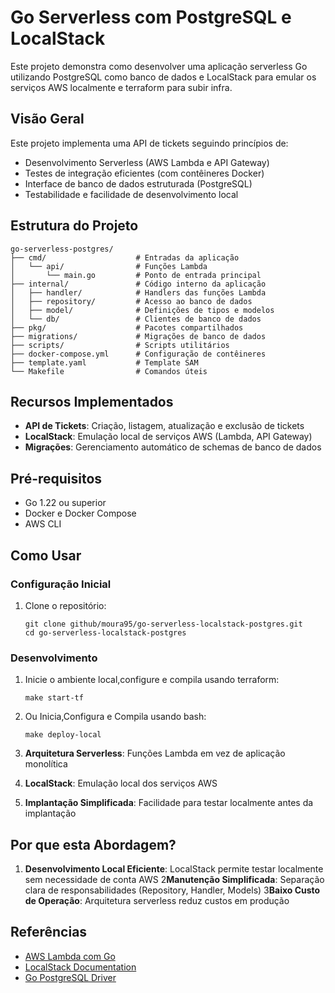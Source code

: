 # Go Serverless com PostgreSQL e LocalStack

Este projeto demonstra como desenvolver uma aplicação serverless Go utilizando PostgreSQL como banco de dados e LocalStack para emular os serviços AWS localmente e terraform para subir infra.

## Visão Geral

Este projeto implementa uma API de tickets seguindo princípios de:
- Desenvolvimento Serverless (AWS Lambda e API Gateway)
- Testes de integração eficientes (com contêineres Docker)
- Interface de banco de dados estruturada (PostgreSQL)
- Testabilidade e facilidade de desenvolvimento local

## Estrutura do Projeto

```
go-serverless-postgres/
├── cmd/                    # Entradas da aplicação
│   └── api/                # Funções Lambda
│       └── main.go         # Ponto de entrada principal
├── internal/               # Código interno da aplicação
│   ├── handler/            # Handlers das funções Lambda
│   ├── repository/         # Acesso ao banco de dados
│   ├── model/              # Definições de tipos e modelos
│   └── db/                 # Clientes de banco de dados
├── pkg/                    # Pacotes compartilhados
├── migrations/             # Migrações de banco de dados
├── scripts/                # Scripts utilitários
├── docker-compose.yml      # Configuração de contêineres
├── template.yaml           # Template SAM
└── Makefile                # Comandos úteis
```

## Recursos Implementados

- **API de Tickets**: Criação, listagem, atualização e exclusão de tickets
- **LocalStack**: Emulação local de serviços AWS (Lambda, API Gateway)
- **Migrações**: Gerenciamento automático de schemas de banco de dados

## Pré-requisitos

- Go 1.22 ou superior
- Docker e Docker Compose
- AWS CLI

## Como Usar

### Configuração Inicial

1. Clone o repositório:
   ```
   git clone github/moura95/go-serverless-localstack-postgres.git
   cd go-serverless-localstack-postgres
   ```

### Desenvolvimento
1. Inicie o ambiente local,configure e compila usando terraform:
   ```
   make start-tf
   ```


2. Ou Inicia,Configura e Compila usando bash:
   ```
   make deploy-local
   ```


1. **Arquitetura Serverless**: Funções Lambda em vez de aplicação monolítica
2. **LocalStack**: Emulação local dos serviços AWS
3. **Implantação Simplificada**: Facilidade para testar localmente antes da implantação

## Por que esta Abordagem?

1. **Desenvolvimento Local Eficiente**: LocalStack permite testar localmente sem necessidade de conta AWS
2**Manutenção Simplificada**: Separação clara de responsabilidades (Repository, Handler, Models)
3**Baixo Custo de Operação**: Arquitetura serverless reduz custos em produção

## Referências

- [AWS Lambda com Go](https://docs.aws.amazon.com/lambda/latest/dg/lambda-golang.html)
- [LocalStack Documentation](https://docs.localstack.cloud/overview/)
- [Go PostgreSQL Driver](https://github.com/lib/pq)